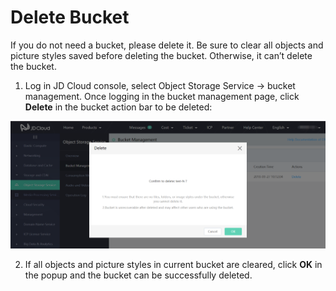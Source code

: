 # Delete Bucket

If you do not need a bucket, please delete it. Be sure to clear all objects and picture styles saved before deleting the bucket. Otherwise, it can’t delete the bucket.

1. Log in JD Cloud console, select Object Storage Service -> bucket management. Once logging in the bucket management page, click **Delete** in the bucket action bar to be deleted:

![Delete Bucket](../../../../image/Object-Storage-Service/OSS-029.png)

2. If all objects and picture styles in current bucket are cleared, click **OK** in the popup and the bucket can be successfully deleted.
